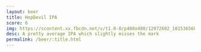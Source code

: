 ```yaml
---
layout: beer
title: HopDevil IPA
score: 6
img: https://scontent.xx.fbcdn.net/v/t1.0-0/p480x480/12072602_10153656863733745_7824943187452200119_n.jpg?oh=6e74c20d8deb412324c117d084cf4ff0&oe=588F0294
desc: A pretty average IPA which slightly misses the mark
permalink: /beer/:title.html
---
```

